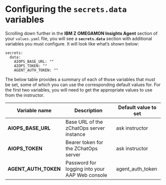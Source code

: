 # Configuring the `secrets.data` variables

Scrolling down further in the **IBM Z OMEGAMON Insights Agent** section of your `values.yaml` file, you will see a **`secrets.data`** section with additional variables you must configure. It will look like what’s shown below:

```
secrets:
  data:
    AIOPS_BASE_URL: ""
    AIOPS_TOKEN: ""
    AGENT_AUTH_TOKEN: ""
```

The below table provides a summary of each of those variables that must be set, some of which you can use the corresponding default values for. For the first two variables, you will need to get the appropriate values to use from the instructor.

**Variable name** | **Description** | **Default value to set**
--- | --- | ---
**AIOPS_BASE_URL** | Base URL of the zChatOps server instance | ask instructor
**AIOPS_TOKEN** | Bearer token for the ZChatOps server | ask instructor
**AGENT_AUTH_TOKEN** | Password for logging into your AAP Web console | agent_auth_token